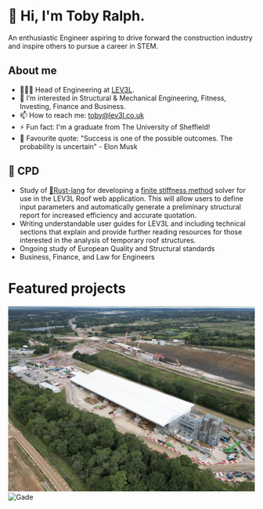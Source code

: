 # 👋 Hi, I'm Toby Ralph.
An enthusiastic Engineer aspiring to drive forward the construction industry and inspire others to pursue a career in STEM. 
## About me
- 🧑🏻‍💻 Head of Engineering at [LEV3L](https://lev3l.co.uk/).
- 👀 I’m interested in Structural & Mechanical Engineering, Fitness, Investing, Finance and Business. 
- 📫 How to reach me: toby@lev3l.co.uk
- ⚡ Fun fact: I'm a graduate from The University of Sheffield!
- 💬 Favourite quote: "Success is one of the possible outcomes. The probability is uncertain" - Elon Musk
## 🌱 CPD
- Study of [🦀Rust-lang](https://www.rust-lang.org/) for developing a [finite stiffness method](https://en.wikipedia.org/wiki/Direct_stiffness_method#:~:text=The%20direct%20stiffness%20method%20is,elements%20interconnected%20at%20the%20nodes.) solver for use in the LEV3L Roof web application. This will allow users to define input parameters and automatically generate a preliminary structural report for increased efficiency and accurate quotation.
- Writing understandable user guides for LEV3L and including technical sections that explain and provide further reading resources for those interested in the analysis of temporary roof structures. 
- Ongoing study of European Quality and Structural standards
- Business, Finance, and Law for Engineers

# Featured projects
![HS2](DJI_0042.JPG)
![Gade](Gade_2.jpg)
